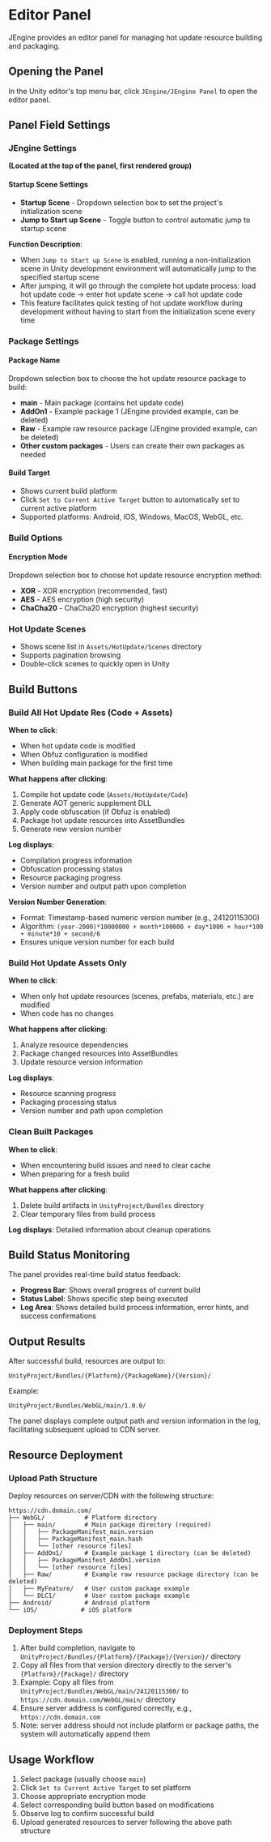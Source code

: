 # Editor Panel

JEngine provides an editor panel for managing hot update resource building and packaging.

## Opening the Panel

In the Unity editor's top menu bar, click `JEngine/JEngine Panel` to open the editor panel.

## Panel Field Settings

### JEngine Settings
**(Located at the top of the panel, first rendered group)**

#### Startup Scene Settings
- **Startup Scene** - Dropdown selection box to set the project's initialization scene
- **Jump to Start up Scene** - Toggle button to control automatic jump to startup scene

**Function Description**:
- When `Jump to Start up Scene` is enabled, running a non-initialization scene in Unity development environment will automatically jump to the specified startup scene
- After jumping, it will go through the complete hot update process: load hot update code → enter hot update scene → call hot update code
- This feature facilitates quick testing of hot update workflow during development without having to start from the initialization scene every time

### Package Settings

#### Package Name
Dropdown selection box to choose the hot update resource package to build:
- **main** - Main package (contains hot update code)
- **AddOn1** - Example package 1 (JEngine provided example, can be deleted)
- **Raw** - Example raw resource package (JEngine provided example, can be deleted)
- **Other custom packages** - Users can create their own packages as needed

#### Build Target
- Shows current build platform
- Click `Set to Current Active Target` button to automatically set to current active platform
- Supported platforms: Android, iOS, Windows, MacOS, WebGL, etc.

### Build Options

#### Encryption Mode
Dropdown selection box to choose hot update resource encryption method:
- **XOR** - XOR encryption (recommended, fast)
- **AES** - AES encryption (high security)
- **ChaCha20** - ChaCha20 encryption (highest security)

### Hot Update Scenes
- Shows scene list in `Assets/HotUpdate/Scenes` directory
- Supports pagination browsing
- Double-click scenes to quickly open in Unity

## Build Buttons

### Build All Hot Update Res (Code + Assets)
**When to click**:
- When hot update code is modified
- When Obfuz configuration is modified
- When building main package for the first time

**What happens after clicking**:
1. Compile hot update code (`Assets/HotUpdate/Code`)
2. Generate AOT generic supplement DLL
3. Apply code obfuscation (if Obfuz is enabled)
4. Package hot update resources into AssetBundles
5. Generate new version number

**Log displays**:
- Compilation progress information
- Obfuscation processing status
- Resource packaging progress
- Version number and output path upon completion

**Version Number Generation**:
- Format: Timestamp-based numeric version number (e.g., 24120115300)
- Algorithm: `(year-2000)*10000000 + month*100000 + day*1000 + hour*100 + minute*10 + second/6`
- Ensures unique version number for each build

### Build Hot Update Assets Only
**When to click**:
- When only hot update resources (scenes, prefabs, materials, etc.) are modified
- When code has no changes

**What happens after clicking**:
1. Analyze resource dependencies
2. Package changed resources into AssetBundles
3. Update resource version information

**Log displays**:
- Resource scanning progress
- Packaging processing status
- Version number and path upon completion

### Clean Built Packages
**When to click**:
- When encountering build issues and need to clear cache
- When preparing for a fresh build

**What happens after clicking**:
1. Delete build artifacts in `UnityProject/Bundles` directory
2. Clear temporary files from build process

**Log displays**: Detailed information about cleanup operations

## Build Status Monitoring

The panel provides real-time build status feedback:
- **Progress Bar**: Shows overall progress of current build
- **Status Label**: Shows specific step being executed
- **Log Area**: Shows detailed build process information, error hints, and success confirmations

## Output Results

After successful build, resources are output to:
```
UnityProject/Bundles/{Platform}/{PackageName}/{Version}/
```

Example:
```
UnityProject/Bundles/WebGL/main/1.0.0/
```

The panel displays complete output path and version information in the log, facilitating subsequent upload to CDN server.

## Resource Deployment

### Upload Path Structure
Deploy resources on server/CDN with the following structure:
```
https://cdn.domain.com/
├── WebGL/           # Platform directory
│   ├── main/        # Main package directory (required)
│   │   ├── PackageManifest_main.version
│   │   ├── PackageManifest_main.hash
│   │   └── [other resource files]
│   ├── AddOn1/      # Example package 1 directory (can be deleted)
│   │   ├── PackageManifest_AddOn1.version
│   │   └── [other resource files]
│   ├── Raw/         # Example raw resource package directory (can be deleted)
│   ├── MyFeature/   # User custom package example
│   └── DLC1/        # User custom package example
├── Android/         # Android platform
└── iOS/            # iOS platform
```

### Deployment Steps
1. After build completion, navigate to `UnityProject/Bundles/{Platform}/{Package}/{Version}/` directory
2. Copy all files from that version directory directly to the server's `{Platform}/{Package}/` directory
3. Example: Copy all files from `UnityProject/Bundles/WebGL/main/24120115300/` to `https://cdn.domain.com/WebGL/main/` directory
4. Ensure server address is configured correctly, e.g., `https://cdn.domain.com`
5. Note: server address should not include platform or package paths, the system will automatically append them

## Usage Workflow

1. Select package (usually choose `main`)
2. Click `Set to Current Active Target` to set platform
3. Choose appropriate encryption mode
4. Select corresponding build button based on modifications
5. Observe log to confirm successful build
6. Upload generated resources to server following the above path structure